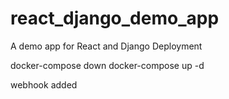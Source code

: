 # react_django_demo_app
A demo app for React and Django Deployment

docker-compose down
docker-compose up -d

webhook added
